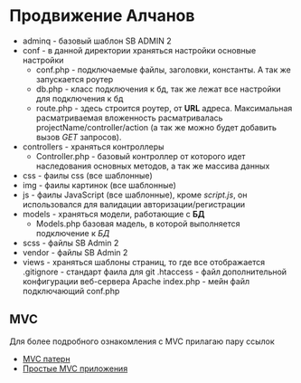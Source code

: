 # Продвижение Алчанов
 - adminq - базовый шаблон SB ADMIN 2
 - conf - в данной директории храняться настройки основные настройки
    - conf.php - подключаемые файлы, заголовки, константы. А так же запускается роутер
    - db.php - класс подключения к бд, так же лежат все настройки для подключения к бд
    - route.php - здесь строится роутер, от **URL** адреса. Максимальная расматриваемая вложенность расматривалась projectName/controller/action (а так же можно будет добавить вызов *GET* запросов).
 - controllers - храняться контроллеры
    - Controller.php - базовый контроллер от которого идет наследования основных методов, а так же массива данных
 - css - фаилы css (все шаблонные)
 - img - фаилы картинок (все шаблонные) 
 - js - фаилы JavaScript (все шаблонные), кроме *script.js*,  он использовался для валидации авторизации/регистрации
 - models - храняться модели, работающие с **БД**
    - Models.php базовая мадель, в которой выполняется подключение к *БД*
 - scss - файлы SB Admin 2
 - vendor - файлы SB Admin 2
 - views - храняться шаблоны страниц, то где все отображается
 .gitignore - стандарт фаила для git
 .htaccess - файл дополнительной конфигурации веб-сервера Apache
 index.php - мейн файл подключающий conf.php
 
 ## MVC
 Для более подробного ознакомления с MVC прилагаю пару ссылок
  - [MVC патерн](https://habr.com/ru/post/150267/)
  - [Простые MVC приложения](https://habr.com/ru/post/320480/)
